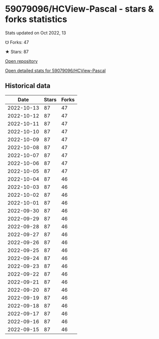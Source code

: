 # 59079096/HCView-Pascal - stars & forks statistics

Stats updated on Oct 2022, 13

☋ Forks: 47

★ Stars: 87

[Open repository](https://github.com/59079096/HCView-Pascal)

[Open detailed stats for 59079096/HCView-Pascal](https://reviewgithub.com/rep/59079096/HCView-Pascal)

## Historical data
| Date | Stars | Forks |
|------|-------|-------|
| 2022-10-13 | 87 | 47 | 
| 2022-10-12 | 87 | 47 | 
| 2022-10-11 | 87 | 47 | 
| 2022-10-10 | 87 | 47 | 
| 2022-10-09 | 87 | 47 | 
| 2022-10-08 | 87 | 47 | 
| 2022-10-07 | 87 | 47 | 
| 2022-10-06 | 87 | 47 | 
| 2022-10-05 | 87 | 47 | 
| 2022-10-04 | 87 | 46 | 
| 2022-10-03 | 87 | 46 | 
| 2022-10-02 | 87 | 46 | 
| 2022-10-01 | 87 | 46 | 
| 2022-09-30 | 87 | 46 | 
| 2022-09-29 | 87 | 46 | 
| 2022-09-28 | 87 | 46 | 
| 2022-09-27 | 87 | 46 | 
| 2022-09-26 | 87 | 46 | 
| 2022-09-25 | 87 | 46 | 
| 2022-09-24 | 87 | 46 | 
| 2022-09-23 | 87 | 46 | 
| 2022-09-22 | 87 | 46 | 
| 2022-09-21 | 87 | 46 | 
| 2022-09-20 | 87 | 46 | 
| 2022-09-19 | 87 | 46 | 
| 2022-09-18 | 87 | 46 | 
| 2022-09-17 | 87 | 46 | 
| 2022-09-16 | 87 | 46 | 
| 2022-09-15 | 87 | 46 | 


